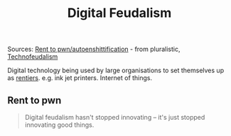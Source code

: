 ﻿---
title: Digital Feudalism
---
Sources: [Rent to pwn/autoenshittification](https://pluralistic.net/2023/07/24/rent-to-pwn/) - from pluralistic, [Technofeudalism](https://www.penguin.co.uk/books/451795/technofeudalism-by-varoufakis-yanis/9781847927279)

Digital technology being used by large organisations to set themselves up as [rentiers](https://en.wikipedia.org/wiki/Rentier_capitalism). e.g. ink jet printers. Internet of things.

## Rent to pwn

> Digital feudalism hasn't stopped innovating – it's just stopped innovating good things.